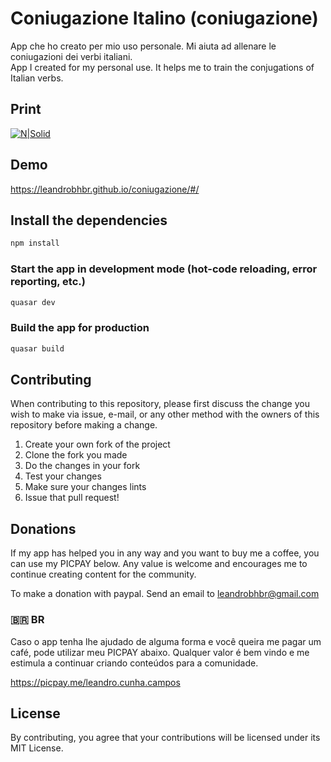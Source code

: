 # Coniugazione Italino (coniugazione)

App che ho creato per mio uso personale. Mi aiuta ad allenare le coniugazioni dei verbi italiani. <br>
App I created for my personal use. It helps me to train the conjugations of Italian verbs.

## Print

[![N|Solid](https://github.com/leandrobhbr/coniugazione/blob/master/docs/printConiugazione.png?raw=true)](https://leandrobhbr.github.io/coniugazione/#/)


## Demo

https://leandrobhbr.github.io/coniugazione/#/

## Install the dependencies
```bash
npm install
```

### Start the app in development mode (hot-code reloading, error reporting, etc.)
```bash
quasar dev
```

### Build the app for production
```bash
quasar build
```

## Contributing

When contributing to this repository, please first discuss the change you wish to make via issue, e-mail, or any other method with the owners of this repository before making a change.

1. Create your own fork of the project
2. Clone the fork you made
3. Do the changes in your fork
4. Test your changes
5. Make sure your changes lints
6. Issue that pull request!

## Donations

If my app has helped you in any way and you want to buy me a coffee, you can use my PICPAY below. Any value is welcome and encourages me to continue creating content for the community.

To make a donation with paypal. Send an email to <a href="mailto:leandrobhbr@gmail.com">leandrobhbr@gmail.com</a>


### 🇧🇷 **BR**

 Caso o app tenha lhe ajudado de alguma forma e você queira me pagar um café, pode utilizar meu PICPAY abaixo. Qualquer valor é bem vindo e me estimula a continuar criando conteúdos para a comunidade.

https://picpay.me/leandro.cunha.campos


## License

By contributing, you agree that your contributions will be licensed under its MIT License.

